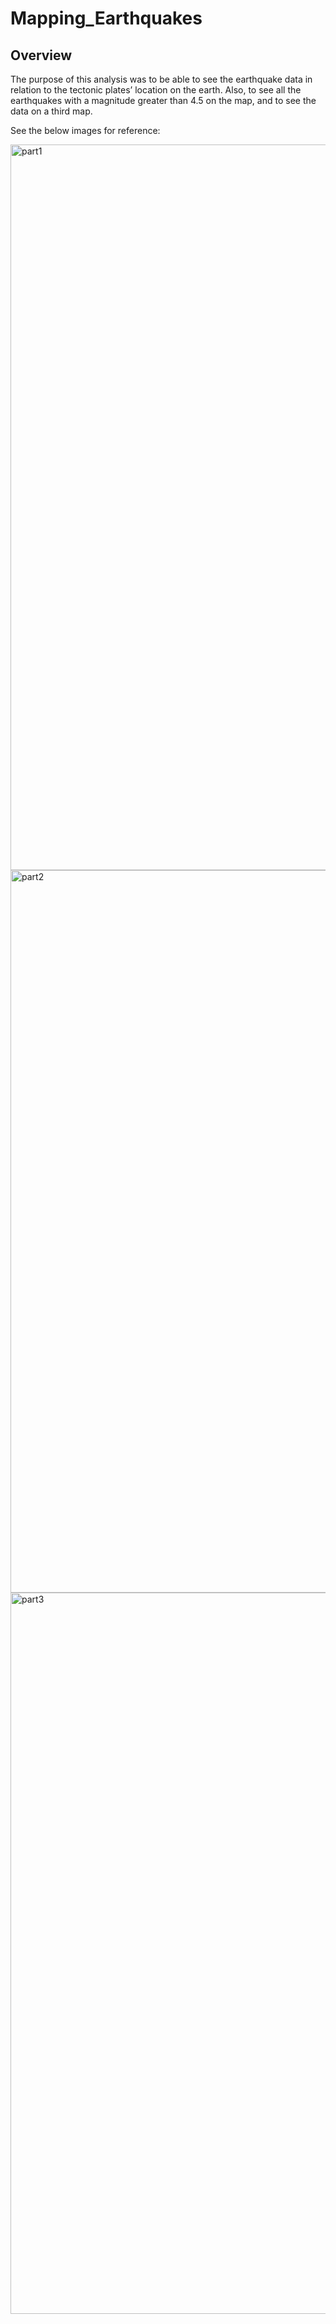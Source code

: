 # Mapping_Earthquakes
## Overview
The purpose of this analysis was to be able to see the earthquake data in relation to the tectonic plates’ location on the earth. Also, to see all the earthquakes with a magnitude greater than 4.5 on the map, and to see the data on a third map. 

See the below images for reference:

<img width="1161" alt="part1" src="https://user-images.githubusercontent.com/118491043/225201527-b9cdb8e2-49b3-41b0-9d1d-0c3fa18c27c4.png">


<img width="1156" alt="part2" src="https://user-images.githubusercontent.com/118491043/225201550-b1485587-dc37-40d7-820b-e8e7c176181d.png">


<img width="1154" alt="part3" src="https://user-images.githubusercontent.com/118491043/225201563-00072d75-8160-4d01-870b-8ca65d218980.png">
